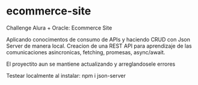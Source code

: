 # ecommerce-site
Challenge Alura + Oracle: Ecommerce Site

Aplicando conocimentos de consumo de APIs y haciendo CRUD con Json Server de manera local.
Creacion de una REST API para aprendizaje de las comunicaciones asincronicas, fetching, promesas, async/await.

<p>El proyectito aun se mantiene actualizando y arreglandosele errores</p>
<p>Testear localmente al instalar: npm i json-server</p>
